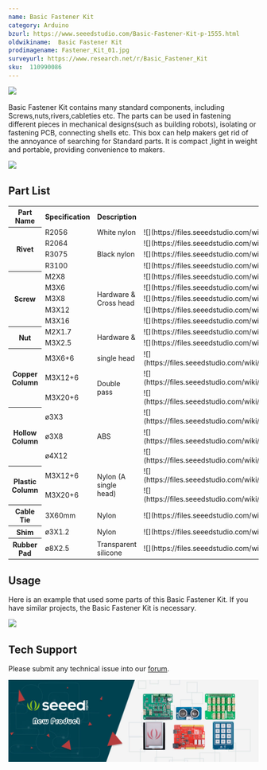 ```yaml
---
name: Basic Fastener Kit
category: Arduino
bzurl: https://www.seeedstudio.com/Basic-Fastener-Kit-p-1555.html
oldwikiname:  Basic Fastener Kit
prodimagename: Fastener_Kit_01.jpg
surveyurl: https://www.research.net/r/Basic_Fastener_Kit
sku:  110990086
---
```

![](https://files.seeedstudio.com/wiki/Basic_Fastener_Kit/img/Fastener_Kit_01.jpg)

Basic Fastener Kit contains many standard components, including Screws,nuts,rivers,cableties etc. The parts can be used in fastening different pieces in mechanical designs(such as building robots), isolating or fastening PCB, connecting shells etc. This box can help makers get rid of the annoyance of searching for Standard parts. It is compact ,light in weight and portable, providing convenience to makers.

[![](https://files.seeedstudio.com/wiki/Seeed-WiKi/docs/images/300px-Get_One_Now_Banner-ragular.png)](https://www.seeedstudio.com/Basic-Fastener-Kit-p-1555.html)

##  Part List

<table  cellspacing="0" width="80%">
<tr>
<th scope="col"> Part Name
</th>
<th scope="col"> Specification
</th>
<th scope="col"> Description
</th>
<th scope="col"> Image
</th>
<th scope="col"> Quantity
</th></tr>
<tr>
<th rowspan="4" scope="row"> Rivet
</th>
<td> R2056
</td>
<td> White nylon
</td>
<td> ![](https://files.seeedstudio.com/wiki/Basic_Fastener_Kit/img/Rivet.jpg)
</td>
<td> 20
</td></tr>
<tr>
<td scope="row"> R2064
</td>
<td rowspan="3"> Black nylon
</td>
<td> ![](https://files.seeedstudio.com/wiki/Basic_Fastener_Kit/img/Rivet.jpg)
</td>
<td> 20
</td></tr>
<tr>
<td scope="row"> R3075
</td>
<td> ![](https://files.seeedstudio.com/wiki/Basic_Fastener_Kit/img/Rivet.jpg)
</td>
<td> 20
</td></tr>
<tr>
<td scope="row"> R3100
</td>
<td> ![](https://files.seeedstudio.com/wiki/Basic_Fastener_Kit/img/Rivet.jpg)
</td>
<td> 20
</td></tr>
<tr>
<th rowspan="5" scope="row"> Screw
</th>
<td> M2X8
</td>
<td rowspan="5"> Hardware &amp; Cross head
</td>
<td> ![](https://files.seeedstudio.com/wiki/Basic_Fastener_Kit/img/Screw1.jpg)
</td>
<td> 40
</td></tr>
<tr>
<td scope="row"> M3X6
</td>
<td> ![](https://files.seeedstudio.com/wiki/Basic_Fastener_Kit/img/Screw2.jpg)
</td>
<td> 20
</td></tr>
<tr>
<td scope="row"> M3X8
</td>
<td> ![](https://files.seeedstudio.com/wiki/Basic_Fastener_Kit/img/Screw3.jpg)
</td>
<td> 20
</td></tr>
<tr>
<td scope="row"> M3X12
</td>
<td> ![](https://files.seeedstudio.com/wiki/Basic_Fastener_Kit/img/Screw4.jpg)
</td>
<td> 20
</td></tr>
<tr>
<td scope="row"> M3X16
</td>
<td> ![](https://files.seeedstudio.com/wiki/Basic_Fastener_Kit/img/Screw5.jpg)
</td>
<td> 20
</td></tr>
<tr>
<th rowspan="2" scope="row"> Nut
</th>
<td> M2X1.7
</td>
<td rowspan="2"> Hardware &amp;
</td>
<td> ![](https://files.seeedstudio.com/wiki/Basic_Fastener_Kit/img/Nut1.jpg)
</td>
<td> 40
</td></tr>
<tr>
<td scope="row"> M3X2.5
</td>
<td> ![](https://files.seeedstudio.com/wiki/Basic_Fastener_Kit/img/Nut2.jpg)
</td>
<td> 50
</td></tr>
<tr>
<th rowspan="3" scope="row"> Copper Column
</th>
<td> M3X6+6
</td>
<td> single head
</td>
<td> ![](https://files.seeedstudio.com/wiki/Basic_Fastener_Kit/img/Copper_Column1.jpg)
</td>
<td> 12
</td></tr>
<tr>
<td scope="row"> M3X12+6
</td>
<td rowspan="2"> Double pass
</td>
<td> ![](https://files.seeedstudio.com/wiki/Basic_Fastener_Kit/img/Copper_Column2.jpg)
</td>
<td> 12
</td></tr>
<tr>
<td scope="row"> M3X20+6
</td>
<td> ![](https://files.seeedstudio.com/wiki/Basic_Fastener_Kit/img/Copper_Column3.jpg)
</td>
<td> 12
</td></tr>
<tr>
<th rowspan="3" scope="row">Hollow Column
</th>
<td> ø3X3
</td>
<td rowspan="3"> ABS
</td>
<td> ![](https://files.seeedstudio.com/wiki/Basic_Fastener_Kit/img/Hollow_Column1.jpg)
</td>
<td> 12
</td></tr>
<tr>
<td scope="row"> ø3X8
</td>
<td> ![](https://files.seeedstudio.com/wiki/Basic_Fastener_Kit/img/Hollow_Column2.jpg)
</td>
<td> 12
</td></tr>
<tr>
<td scope="row"> ø4X12
</td>
<td> ![](https://files.seeedstudio.com/wiki/Basic_Fastener_Kit/img/Hollow_Column3.jpg)
</td>
<td> 12
</td></tr>
<tr>
<th rowspan="2" scope="row">Plastic Column
</th>
<td> M3X12+6
</td>
<td rowspan="2"> Nylon (A single head)
</td>
<td> ![](https://files.seeedstudio.com/wiki/Basic_Fastener_Kit/img/Plastic_Column1.jpg)
</td>
<td> 12
</td></tr>
<tr>
<td scope="row"> M3X20+6
</td>
<td> ![](https://files.seeedstudio.com/wiki/Basic_Fastener_Kit/img/Plastic_Column2.jpg)
</td>
<td> 12
</td></tr>
<tr>
<th scope="row"> Cable Tie
</th>
<td> 3X60mm
</td>
<td> Nylon
</td>
<td> ![](https://files.seeedstudio.com/wiki/Basic_Fastener_Kit/img/Cable_Tie.jpg)
</td>
<td> 20
</td></tr>
<tr>
<th scope="row"> Shim
</th>
<td> ø3X1.2
</td>
<td> Nylon
</td>
<td> ![](https://files.seeedstudio.com/wiki/Basic_Fastener_Kit/img/Shim.jpg)
</td>
<td> 50
</td></tr>
<tr>
<th scope="row">Rubber Pad
</th>
<td> ø8X2.5
</td>
<td> Transparent silicone
</td>
<td> ![](https://files.seeedstudio.com/wiki/Basic_Fastener_Kit/img/Rubber_Pad.jpg)
</td>
<td> 20
</td></tr></table>

##  Usage

Here is an example that used some parts of this Basic Fastener Kit. If you have similar projects, the Basic Fastener Kit is necessary.

![](https://files.seeedstudio.com/wiki/Basic_Fastener_Kit/img/Parts_lists.jpg)

## Tech Support
Please submit any technical issue into our [forum](http://forum.seeedstudio.com/). <br /><p style="text-align:center"><a href="https://www.seeedstudio.com/act-4.html?utm_source=wiki&utm_medium=wikibanner&utm_campaign=newproducts" target="_blank"><img src="https://github.com/SeeedDocument/Wiki_Banner/raw/master/new_product.jpg" /></a></p>